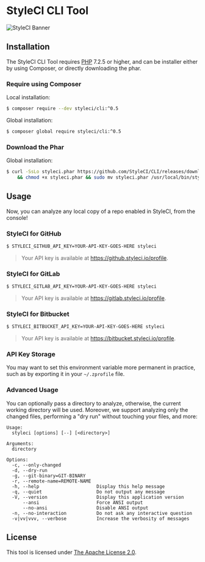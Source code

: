 # StyleCI CLI Tool

![StyleCI Banner](https://user-images.githubusercontent.com/2829600/72653462-e6dd0e80-3982-11ea-8d12-9cc1e5057af1.jpg)

## Installation

The StyleCI CLI Tool requires [PHP](https://php.net) 7.2.5 or higher, and can be installer either by using Composer, or directly downloading the phar.

### Require using Composer

Local installation:

```bash
$ composer require --dev styleci/cli:^0.5
```

Global installation:

```bash
$ composer global require styleci/cli:^0.5
```

### Download the Phar

Global installation:

```bash
$ curl -SsLo styleci.phar https://github.com/StyleCI/CLI/releases/download/v0.5.0/styleci.phar \
    && chmod +x styleci.phar && sudo mv styleci.phar /usr/local/bin/styleci
```

## Usage

Now, you can analyze any local copy of a repo enabled in StyleCI, from the console!

### StyleCI for GitHub

```bash
$ STYLECI_GITHUB_API_KEY=YOUR-API-KEY-GOES-HERE styleci
```

> Your API key is available at https://github.styleci.io/profile.

### StyleCI for GitLab

```bash
$ STYLECI_GITLAB_API_KEY=YOUR-API-KEY-GOES-HERE styleci
```

> Your API key is available at https://gitlab.styleci.io/profile.

### StyleCI for Bitbucket

```bash
$ STYLECI_BITBUCKET_API_KEY=YOUR-API-KEY-GOES-HERE styleci
```

> Your API key is available at https://bitbucket.styleci.io/profile.

### API Key Storage

You may want to set this environment variable more permanent in practice, such as by exporting it in your `~/.zprofile` file.

### Advanced Usage

You can optionally pass a directory to analyze, otherwise, the current working directory will be used. Moreover, we support analyzing only the changed files, performing a "dry run" without touching your files, and more:

```
Usage:
  styleci [options] [--] [<directory>]

Arguments:
  directory

Options:
  -c, --only-changed
  -d, --dry-run
  -g, --git-binary=GIT-BINARY
  -r, --remote-name=REMOTE-NAME
  -h, --help                     Display this help message
  -q, --quiet                    Do not output any message
  -V, --version                  Display this application version
      --ansi                     Force ANSI output
      --no-ansi                  Disable ANSI output
  -n, --no-interaction           Do not ask any interactive question
  -v|vv|vvv, --verbose           Increase the verbosity of messages
```

## License

This tool is licensed under [The Apache License 2.0](LICENSE).
